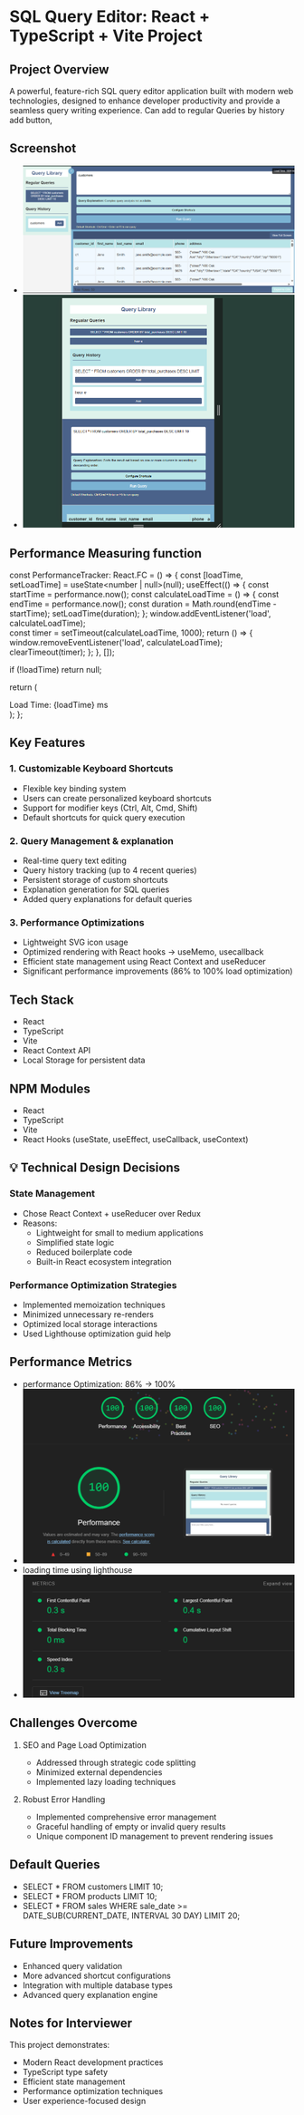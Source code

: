 # SQL Query Editor: React + TypeScript + Vite Project

## Project Overview
A powerful, feature-rich SQL query editor application built with modern web technologies, designed to enhance developer productivity and provide a seamless query writing experience.
Can add to regular Queries by history add button,


## Screenshot

- ![Frontend](./src/assets/image.png/) 
- ![responsive for all device](./src/assets/image3.png/) 


## Performance Measuring function

   
   const PerformanceTracker: React.FC = () => {
   const [loadTime, setLoadTime] = useState<number | null>(null);
   useEffect(() => {
      const startTime = performance.now();
      const calculateLoadTime = () => {
         const endTime = performance.now();
         const duration = Math.round(endTime - startTime);
         setLoadTime(duration);
      };
      window.addEventListener('load', calculateLoadTime);   
      const timer = setTimeout(calculateLoadTime, 1000);
      return () => {
         window.removeEventListener('load', calculateLoadTime);
         clearTimeout(timer);
      };
   }, []);

   if (!loadTime) return null;

   return (
      <div>
         Load Time: {loadTime} ms
      </div>
   );
};


## Key Features

### 1. Customizable Keyboard Shortcuts
- Flexible key binding system
- Users can create personalized keyboard shortcuts
- Support for modifier keys (Ctrl, Alt, Cmd, Shift)
- Default shortcuts for quick query execution

### 2. Query Management & explanation
- Real-time query text editing
- Query history tracking (up to 4 recent queries)
- Persistent storage of custom shortcuts
- Explanation generation for SQL queries
- Added query explanations for default queries

### 3. Performance Optimizations
- Lightweight SVG icon usage
- Optimized rendering with React hooks -> useMemo, usecallback
- Efficient state management using React Context and useReducer
- Significant performance improvements (86% to 100% load optimization)

## Tech Stack
- React
- TypeScript
- Vite
- React Context API
- Local Storage for persistent data

## NPM Modules
- React
- TypeScript
- Vite
- React Hooks (useState, useEffect, useCallback, useContext)

## 💡 Technical Design Decisions

### State Management
- Chose React Context + useReducer over Redux
- Reasons:
  - Lightweight for small to medium applications
  - Simplified state logic
  - Reduced boilerplate code
  - Built-in React ecosystem integration

### Performance Optimization Strategies
- Implemented memoization techniques
- Minimized unnecessary re-renders
- Optimized local storage interactions
- Used Lighthouse optimization guid help

## Performance Metrics
- performance Optimization: 86% → 100%
- ![Score](./src/assets/image5.png/) 
- loading time using lighthouse
- ![](./src/assets/image4.png/) 

## Challenges Overcome
1. SEO and Page Load Optimization
   - Addressed through strategic code splitting
   - Minimized external dependencies
   - Implemented lazy loading techniques

2. Robust Error Handling
   - Implemented comprehensive error management
   - Graceful handling of empty or invalid query results
   - Unique component ID management to prevent rendering issues

## Default Queries
- SELECT * FROM customers LIMIT 10;
- SELECT * FROM products LIMIT 10;
- SELECT * FROM sales WHERE sale_date >= DATE_SUB(CURRENT_DATE, INTERVAL 30 DAY) LIMIT 20;


## Future Improvements
- Enhanced query validation
- More advanced shortcut configurations
- Integration with multiple database types
- Advanced query explanation engine


## Notes for Interviewer
This project demonstrates:
- Modern React development practices
- TypeScript type safety
- Efficient state management
- Performance optimization techniques
- User experience-focused design
